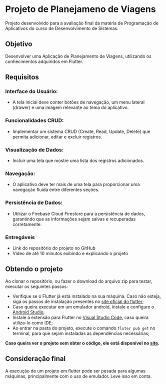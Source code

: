 # Projeto de Planejameno de Viagens

Projeto desenvolvido para a avaliação final da matéria de Programação de Aplicativos do curso de Desenvolvimento de Sistemas.

## Objetivo

Desenvolver uma Aplicação de Planejamento de Viagens, utilizando os conhecimentos adquiridos em Flutter.

## Requisitos

### Interface do Usuário:

- A tela inicial deve conter botões de navegação, um menu lateral (drawer) e uma imagem relevante ao tema do aplicativo.

### Funcionalidades CRUD:

- Implementar um sistema CRUD (Create, Read, Update, Delete) que permita adicionar, editar e excluir registros.

### Visualização de Dados:

- Incluir uma tela que mostre uma lista dos registros adicionados.

### Navegação:

- O aplicativo deve ter mais de uma tela para proporcionar uma navegação fluida entre diferentes seções.

### Persistência de Dados:

- Utilizar o Firebase Cloud Firestore para a persistência de dados, garantindo que as informações sejam salvas e recuperadas corretamente.

### Entregáveis

- Link do repositório do projeto no GitHub
- Video de até 10 minutos exibindo e explicando o projeto

## Obtendo o projeto

Ao clonar o repositório, ou fazer o download do arquivo zip para testar, executar os seguintes passos:

- Verifique se o Flutter já está instalado na sua máquina. Caso não esteja, siga os passos de instalação presentes no [site oficial do flutter](https://docs.flutter.dev/get-started/install);
- Caso queira executar em um emulador android, instale e configure o [Android Studio](https://developer.android.com/studio?hl=pt-br&authuser=2);
- Instale a extensão para Flutter no [Visual Studio Code](https://code.visualstudio.com), caso queira utiliza-lo como IDE;
- Ao entrar na pasta do projeto, execute o comando `fluter pub get` no terminal, para que sejam instaladas as dependências necessárias;

**Caso queira ver o projeto sem obter o código, ele está disponível no [site](https://projeto-viagens-e94b6.web.app).**

## Consideração final

A execução de um projeto em flutter pode ser pesada para algumas máquinas, principalmente com o uso de emulador. Leve isso em conta.
